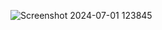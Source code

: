 ![Screenshot 2024-07-01 123845](https://github.com/R3dRuSh123/CSGO-Round-Annouce/assets/168280586/138de88c-56a4-4765-86e3-a22828bdc8c3)
